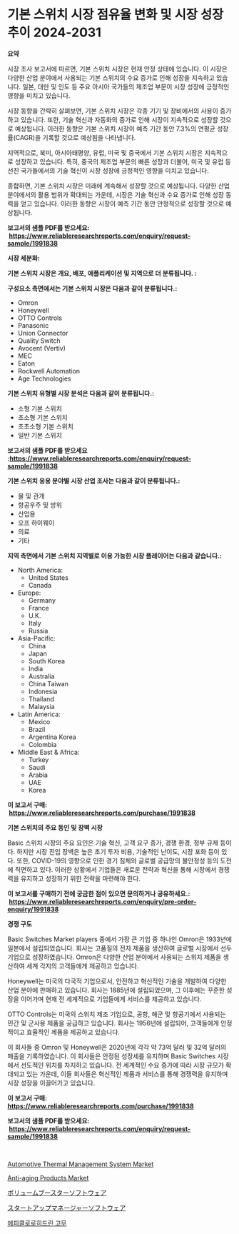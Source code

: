 <p><h1>기본 스위치 시장 점유율 변화 및 시장 성장 추이 2024-2031</h1></p><p><strong>요약</strong></p>
<p><p>시장 조사 보고서에 따르면, 기본 스위치 시장은 현재 안정 상태에 있습니다. 이 시장은 다양한 산업 분야에서 사용되는 기본 스위치의 수요 증가로 인해 성장을 지속하고 있습니다. 일본, 대만 및 인도 등 주요 아시아 국가들의 제조업 부문이 시장 성장에 긍정적인 영향을 미치고 있습니다.</p><p>시장 동향을 간략히 살펴보면, 기본 스위치 시장은 각종 기기 및 장비에서의 사용이 증가하고 있습니다. 또한, 기술 혁신과 자동화의 증가로 인해 시장이 지속적으로 성장할 것으로 예상됩니다. 이러한 동향은 기본 스위치 시장이 예측 기간 동안 7.3%의 연평균 성장률(CAGR)을 기록할 것으로 예상됨을 나타냅니다.</p><p>지역적으로, 북미, 아시아태평양, 유럽, 미국 및 중국에서 기본 스위치 시장은 지속적으로 성장하고 있습니다. 특히, 중국의 제조업 부문의 빠른 성장과 더불어, 미국 및 유럽 등 선진 국가들에서의 기술 혁신이 시장 성장에 긍정적인 영향을 미치고 있습니다.</p><p>종합하면, 기본 스위치 시장은 미래에 계속해서 성장할 것으로 예상됩니다. 다양한 산업 분야에서의 활용 범위가 확대되는 가운데, 시장은 기술 혁신과 수요 증가로 인해 성장 동력을 얻고 있습니다. 이러한 동향은 시장이 예측 기간 동안 안정적으로 성장할 것으로 예상됩니다.</p></p>
<p><strong>보고서의 샘플 PDF를 받으세요: &nbsp;<a href="https://www.reliableresearchreports.com/enquiry/request-sample/1991838">https://www.reliableresearchreports.com/enquiry/request-sample/1991838</a></strong></p>
<p><strong>시장 세분화:</strong></p>
<p><strong> 기본 스위치 시장은 개요, 배포, 애플리케이션 및 지역으로 더 분류됩니다. :</strong></p>
<p><strong>구성요소 측면에서는 기본 스위치 시장은 다음과 같이 분류됩니다.:</strong></p>
<p><ul><li>Omron</li><li>Honeywell</li><li>OTTO Controls</li><li>Panasonic</li><li>Union Connector</li><li>Quality Switch</li><li>Avocent (Vertiv)</li><li>MEC</li><li>Eaton</li><li>Rockwell Automation</li><li>Age Technologies</li></ul></p>
<p><strong> 기본 스위치 유형별 시장 분석은 다음과 같이 분류됩니다.:</strong></p>
<p><ul><li>소형 기본 스위치</li><li>초소형 기본 스위치</li><li>초초소형 기본 스위치</li><li>일반 기본 스위치</li></ul></p>
<p><strong>보고서의 샘플 PDF를 받으세요 :<a href="https://www.reliableresearchreports.com/enquiry/request-sample/1991838">https://www.reliableresearchreports.com/enquiry/request-sample/1991838</a></strong></p>
<p><strong> 기본 스위치 응용 분야별 시장 산업 조사는 다음과 같이 분류됩니다.:</strong></p>
<p><ul><li>물 및 관개</li><li>항공우주 및 방위</li><li>산업용</li><li>오프 하이웨이</li><li>의료</li><li>기타</li></ul></p>
<p><strong>지역 측면에서 기본 스위치 지역별로 이용 가능한 시장 플레이어는 다음과 같습니다.:</strong></p>
<p><ul>
    <li>
        North America:
        <ul>
            <li>United States</li>
            <li>Canada</li>
        </ul>
    </li>
    <li>
        Europe:
        <ul>
            <li>Germany</li>
            <li>France</li>
            <li>U.K.</li>
            <li>Italy</li>
            <li>Russia</li>
        </ul>
    </li>
    <li>
        Asia-Pacific:
        <ul>
            <li>China</li>
            <li>Japan</li>
            <li>South Korea</li>
            <li>India</li>
            <li>Australia</li>
            <li>China Taiwan</li>
            <li>Indonesia</li>
            <li>Thailand</li>
            <li>Malaysia</li>
        </ul>
    </li>
    <li>
        Latin America:
        <ul>
            <li>Mexico</li>
            <li>Brazil</li>
            <li>Argentina Korea</li>
            <li>Colombia</li>
        </ul>
    </li>
    <li>
        Middle East & Africa:
        <ul>
            <li>Turkey</li>
            <li>Saudi</li>
            <li>Arabia</li>
            <li>UAE</li>
            <li>Korea</li>
        </ul>
    </li>
    </ul></p>
<p><strong>이 보고서 구매: &nbsp;<a href="https://www.reliableresearchreports.com/purchase/1991838">https://www.reliableresearchreports.com/purchase/1991838</a></strong></p>
<p><strong>기본 스위치의 주요 동인 및 장벽 시장</strong></p>
<p><p>Basic 스위치 시장의 주요 요인은 기술 혁신, 고객 요구 증가, 경쟁 환경, 정부 규제 등이다. 하지만 시장 진입 장벽은 높은 초기 투자 비용, 기술적인 난이도, 시장 포화 등이 있다. 또한, COVID-19의 영향으로 인한 경기 침체와 글로벌 공급망의 불안정성 등의 도전에 직면하고 있다. 이러한 상황에서 기업들은 새로운 전략과 혁신을 통해 시장에서 경쟁력을 유지하고 성장하기 위한 전략을 마련해야 한다.</p></p>
<p><strong>이 보고서를 구매하기 전에 궁금한 점이 있으면 문의하거나 공유하세요.: &nbsp;<a href="https://www.reliableresearchreports.com/enquiry/pre-order-enquiry/1991838">https://www.reliableresearchreports.com/enquiry/pre-order-enquiry/1991838</a></strong></p>
<p><strong>경쟁 구도</strong></p>
<p><p>Basic Switches Market players 중에서 가장 큰 기업 중 하나인 Omron은 1933년에 일본에서 설립되었습니다. 회사는 고품질의 전자 제품을 생산하여 글로벌 시장에서 선두 기업으로 성장하였습니다. Omron은 다양한 산업 분야에서 사용되는 스위치 제품을 생산하여 세계 각지의 고객들에게 제공하고 있습니다.</p><p>Honeywell는 미국의 다국적 기업으로서, 안전하고 혁신적인 기술을 개발하여 다양한 산업 분야에 판매하고 있습니다. 회사는 1885년에 설립되었으며, 그 이후에는 꾸준한 성장을 이어가며 현재 전 세계적으로 기업들에게 서비스를 제공하고 있습니다.</p><p>OTTO Controls는 미국의 스위치 제조 기업으로, 공항, 해군 및 항공기에서 사용되는 민간 및 군사용 제품을 공급하고 있습니다. 회사는 1956년에 설립되어, 고객들에게 안정적이고 효율적인 제품을 제공하고 있습니다.</p><p>이 회사들 중 Omron 및 Honeywell은 2020년에 각각 약 73억 달러 및 32억 달러의 매출을 기록하였습니다. 이 회사들은 안정된 성장세를 유지하며 Basic Switches 시장에서 선도적인 위치를 차지하고 있습니다. 전 세계적인 수요 증가에 따라 시장 규모가 확대되고 있는 가운데, 이들 회사들은 혁신적인 제품과 서비스를 통해 경쟁력을 유지하며 시장 성장을 이끌어가고 있습니다.</p></p>
<p><strong>이 보고서 구매: &nbsp; <a href="https://www.reliableresearchreports.com/purchase/1991838">https://www.reliableresearchreports.com/purchase/1991838</a></strong></p>
<p><strong>보고서의 샘플 PDF를 받으세요: &nbsp;<a href="https://www.reliableresearchreports.com/enquiry/request-sample/1991838">https://www.reliableresearchreports.com/enquiry/request-sample/1991838</a></strong><strong></strong></p>
<p>&nbsp;</p>
<p><p><a href="https://issuu.com/reportprime-2/docs/automotive-thermal-management-system-market-size-2">Automotive Thermal Management System Market</a></p><p><a href="https://github.com/castoriffic/Market-Research-Report-List-3/blob/main/anti-aging-products-market.md">Anti-aging Products Market</a></p><p><a href="https://github.com/xnljig2898992/Market-Research-Report-List-1/blob/main/30405229638.md">ボリュームブースターソフトウェア</a></p><p><a href="https://github.com/adcxff01450218/Market-Research-Report-List-1/blob/main/53697759639.md">スタートアップマネージャーソフトウェア</a></p><p><a href="https://github.com/trmesnao7959541/Market-Research-Report-List-1/blob/main/66547498931.md">에피클로로히드린 고무</a></p></p>